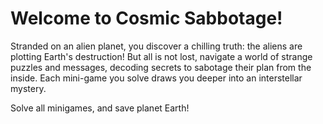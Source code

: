 # Welcome to Cosmic Sabbotage!

Stranded on an alien planet, you discover a chilling truth: the aliens are plotting Earth's destruction! But all is not lost, navigate a world of strange puzzles and messages, decoding secrets to sabotage their plan from the inside. Each mini-game you solve draws you deeper into an interstellar mystery.

Solve all minigames, and save planet Earth!
